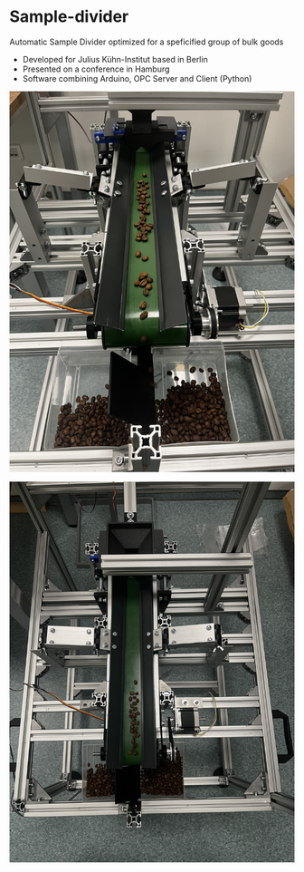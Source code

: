 # Sample-divider
Automatic Sample Divider optimized for a speficified group of bulk goods
- Developed for Julius Kühn-Institut based in Berlin
- Presented on a conference in Hamburg
- Software combining Arduino, OPC Server and Client (Python)

![Image description](https://github.com/rojagth/Sample_divider/blob/main/Divider_photos/IMG_3070.JPG)



![Image description](https://github.com/rojagth/Sample_divider/blob/main/Divider_photos/IMG_3071.JPG)

